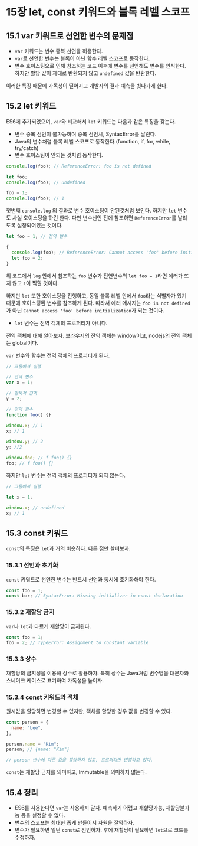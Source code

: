 # 15장 let, const 키워드와 블록 레벨 스코프

## 15.1 var 키워드로 선언한 변수의 문제점

- `var` 키워드는 변수 중복 선언을 허용한다.
- `var`로 선언한 변수는 블록이 아닌 함수 레벨 스코프로 동작한다.
- 변수 호이스팅으로 인해 참조하는 코드 이후에 변수를 선언해도 변수를 인식한다. 하지만 할당 값이 제대로 반환되지 않고 `undefined` 값을 반환한다.

이러한 특징 때문에 가독성이 떨어지고 개발자의 결과 예측을 빗나가게 한다.

## 15.2 let 키워드

ES6에 추가되었으며, `var`와 비교해서 `let` 키워드는 다음과 같은 특징을 갖는다.

- 변수 중복 선언이 불가능하며 중복 선언시, SyntaxError를 날린다.
- Java의 변수처럼 블록 레벨 스코프로 동작한다.(function, if, for, while, try/catch)
- 변수 호이스팅이 안되는 것처럼 동작한다.

```js
console.log(foo); // ReferenceError: foo is not defined

let foo;
console.log(foo); // undefined

foo = 1;
console.log(foo); // 1
```

첫번째 `console.log` 의 결과로 변수 호이스팅이 안된것처럼 보인다. 하지만 `let` 변수도 사실 호이스팅을 하긴 한다. 다만 변수선언 전에 참조하면 `ReferenceError`를 날리도록 설정되어있는 것이다.

```js
let foo = 1; // 전역 변수

{
  console.log(foo); // ReferenceError: Cannot access 'foo' before initialization
  let foo = 2;
}
```

위 코드에서 `log` 안에서 참조하는 `foo` 변수가 전연변수의 `let foo = 1`라면 에러가 뜨지 않고 `1`이 찍힐 것이다.

하지만 `let` 또한 호이스팅을 진행하고, 동일 블록 레벨 안에서 `foo`라는 식별자가 있기 때문에 호이스팅된 변수를 참조하게 된다. 따라서 에러 메시지는 `foo is not defined`가 아닌 `Cannot access 'foo' before initialization`가 되는 것이다.

- `let` 변수는 전역 객체의 프로퍼티가 아니다.

전역 객체에 대해 알아보자. 브라우저의 전역 객체는 window이고, nodejs의 전역 객체는 global이다.

`var` 변수와 함수는 전역 객체의 프로퍼티가 된다.

```js
// 크롬에서 실행

// 전역 변수
var x = 1;

// 암묵적 전역
y = 2;

// 전역 함수
function foo() {}

window.x; // 1
x; // 1

window.y; // 2
y; //2

window.foo; // f foo() {}
foo; // f foo() {}
```

하지만 `let` 변수는 전역 객체의 프로퍼티가 되지 않는다.

```js
// 크롬에서 실행

let x = 1;

window.x; // undefined
x; // 1
```

## 15.3 const 키워드

`const`의 특징은 `let`과 거의 비슷하다. 다른 점만 살펴보자.

### 15.3.1 선언과 초기화

`const` 키워드로 선언한 변수는 반드시 선언과 동시에 초기화해야 한다.

```js
const foo = 1;
const bar; // SyntaxError: Missing initializer in const declaration
```

### 15.3.2 재할당 금지

`var`나 `let`과 다르게 재할당이 금지된다.

```js
const foo = 1;
foo = 2; // TypeError: Assignment to constant variable
```

### 15.3.3 상수

재할당의 금지성을 이용해 상수로 활용하자. 특히 상수는 Java처럼 변수명을 대문자와 스네이크 케이스로 표기하여 가독성을 높이자.

### 15.3.4 const 키워드와 객체

원시값을 할당하면 변경할 수 없지만, 객체를 할당한 경우 값을 변경할 수 있다.

```js
const person = {
  name: "Lee",
};

person.name = "Kim";
person; // {name: "Kim"}

// person 변수에 다른 값을 할당하지 않고, 프로퍼티만 변경하고 있다.
```

`const`는 재할당 금지를 의미하고, Immutable을 의미하지 않는다.

## 15.4 정리

- ES6를 사용한다면 `var`는 사용하지 말자. 예측하기 어렵고 재할당가능, 재할당불가능 등을 설정할 수 없다.
- 변수의 스코프는 최대한 좁게 만들어서 자원을 절약하자.
- 변수가 필요하면 일단 `const`로 선언하자. 후에 재할당이 필요하면 `let`으로 코드를 수정하자.
